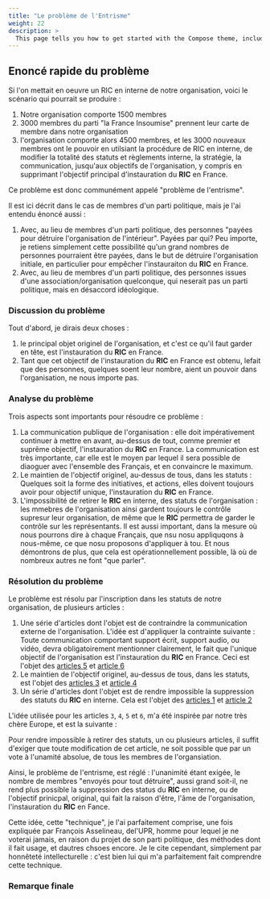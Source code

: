 ```yaml
---
title: "Le problème de l'Entrisme"
weight: 22
description: >
  This page tells you how to get started with the Compose theme, including installation and basic configuration.
---
```


## Enoncé rapide du problème

Si l'on mettait en oeuvre un RIC en interne de notre organisation, voici le scénario qui pourrait se produire :

1. Notre organisation comporte 1500 membres
2. 3000 membres du parti "la France Insoumise" prennent leur carte de membre dans notre organisation
3. l'organisation comporte alors 4500 membres, et les 3000 nouveaux membres ont le pouvoir en utilsiant la procédure de RIC en interne, de modifier la totalité des statuts et règlements interne, la stratégie, la communication, jusqu'aux objectifs de l'organisation, y compris en supprimant l'objectif principal d'instauration du __RIC__ en France.

Ce problème est donc communément appelé "problème de l'entrisme".

Il est ici décrit dans le cas de membres d'un parti politique, mais je l'ai entendu énoncé aussi :
1. Avec, au lieu de membres d'un parti politique, des personnes "payées pour détruire l'organisation de l'intérieur". Payées par qui? Peu importe, je retiens simplement cette possibilité qu'un grand nombres de personnes pourraient être payées, dans le but de détruire l'organisation initiale, en particulier pour empêcher l'instauraiton du __RIC__ en France.
2. Avec, au lieu de membres d'un parti politique, des personnes issues d'une association/organisation quelconque, qui neserait pas un parti politique, mais en désaccord idéologique.

### Discussion du problème

Tout d'abord, je dirais deux choses :
1. le principal objet originel de l'organisation, et c'est ce qu'il faut garder en tête, est l'instauration du __RIC__ en France.
2. Tant que cet objectif de l'instauration du __RIC__ en France est obtenu, lefait que des personnes, quelques soent leur nombre, aient un pouvoir dans l'organisation, ne nous importe pas.

### Analyse du problème

Trois aspects sont importants pour résoudre ce problème :
1. La communication publique de l'organisation : elle doit impérativement continuer à mettre en avant, au-dessus de tout, comme premier et suprême objectif, l'instauration du __RIC__ en France. La communication est très importante, car elle est le moyen par lequel il sera possible de diaoguer avec l'ensemble des Français, et en convaincre le maximum.
2. Le maintien de l'objectif originel, au-dessus de tous, dans les statuts : Quelques soit la forme des initiatives, et actions, elles doivent toujours avoir pour objectif unique, l'instauration du __RIC__ en France.
3. L'impossibilité de retirer le __RIC__ en interne, des statuts de l'organisation : les mmebres de l'organisation ainsi gardent toujours le contrôle supresur leur organisation, de même que le __RIC__ permettra de garder le contrôle sur les représentants. Il est aussi important, dans la mesure où nous pourrons dire à chaque Français, que nsu nosu appliquqons à nous-même, ce que nosu proposons d'appliquer à tou. Et nous démontrons de plus, que cela est opérationnellement possible, là où de nombreux autres ne font "que parler".

### Résolution du problème

Le problème est résolu par l'inscription dans les statuts de notre organisation, de plusieurs articles :

1. Une série d'articles dont l'objet est de contraindre la communication externe de l'organisation. L'idée est d'appliquer la contrainte suivante : Toute communication comportant support écrit, support audio, ou vidéo, devra obligatoirement mentionner clairement, le fait que l'unique objectif de l'organisation est l'instauration du __RIC__ en France. Ceci est l'objet des [articles 5](ccc) et [article 6](ccc)
2. Le maintien de l'objectif originel, au-dessus de tous, dans les statuts, est l'objet des [articles 3](ccc) et [article 4](ccc)
3. Un série d'articles dont l'objet est de rendre impossible la suppression des statuts du __RIC__ en interne. Cela est l'objet des [articles 1](ccc) et [article 2](ccc)

L'idée utilisée pour les articles `3`, `4`, `5` et `6`, m'a été inspirée par notre très chère Europe, et est la suivante :

Pour rendre impossible à retirer des statuts, un ou plusieurs articles, il suffit d'exiger que toute modification de cet article, ne soit possible que par un vote à l'unamité absolue, de tous les membres de l'organsiation.

Ainsi, le problème de l'entrisme, est réglé : l'unanimité étant exigée, le nombre de membres "envoyés pour tout détruire", aussi grand soit-il, ne rend plus possible la suppression des status du __RIC__ en interne, ou de l'objectif prinicpal, original, qui fait la raison d'être, l'âme de l'organisation, l'instauration du __RIC__ en Fance.

Cette idée, cette "technique", je l'ai parfaitement comprise, une fois expliquée par François Asselineau, del'UPR, homme pour lequel je ne voterai jamais, en raison du projet de son parti politique, des méthodes dont il fait usage, et dautres chsoes encore. Je le cite cependant, simplement par honnêteté intellecturelle : c'est bien lui qui m'a parfaitement fait comprendre cette technique.


### Remarque finale
